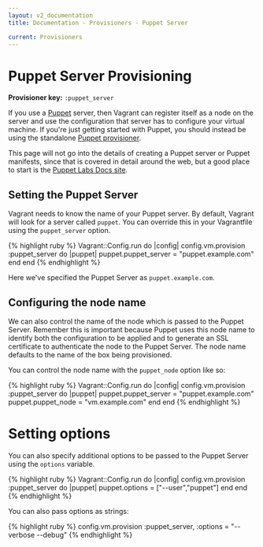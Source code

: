 ```yaml
---
layout: v2_documentation
title: Documentation - Provisioners - Puppet Server

current: Provisioners
---
```

# Puppet Server Provisioning

**Provisioner key:** `:puppet_server`

If you use a [Puppet](http://puppetlabs.com/puppet) server, then Vagrant can
register itself as a node on the server and use the configuration that server
has to configure your virtual machine. If you're just getting started with
Puppet, you should instead be using the standalone [Puppet provisioner](/v2/docs/provisioners/puppet.html).

This page will not go into the details of creating a Puppet server or Puppet
manifests, since that is covered in detail around the web, but a good place to
start is the [Puppet Labs Docs site](http://docs.puppetlabs.com).

## Setting the Puppet Server

Vagrant needs to know the name of your Puppet server. By default, Vagrant will
look for a server called `puppet`. You can override this in your Vagrantfile
using the `puppet_server` option.

{% highlight ruby %}
Vagrant::Config.run do |config|
  config.vm.provision :puppet_server do |puppet|
    puppet.puppet_server = "puppet.example.com"
  end
end
{% endhighlight %}

Here we've specified the Puppet Server as `puppet.example.com`.

## Configuring the node name

We can also control the name of the node which is passed to the Puppet Server. Remember this is important because Puppet uses this
node name to identify both the configuration to be applied and to generate an SSL certificate to authenticate the node to the Puppet Server.  The node name defaults to the name of the box being provisioned.

You can control the node name with the `puppet_node` option like so:

{% highlight ruby %}
Vagrant::Config.run do |config|
  config.vm.provision :puppet_server do |puppet|
    puppet.puppet_server = "puppet.example.com"
    puppet.puppet_node = "vm.example.com"
  end
end
{% endhighlight %}

# Setting options

You can also specify additional options to be passed to the Puppet Server using the `options` variable.

{% highlight ruby %}
Vagrant::Config.run do |config|
  config.vm.provision :puppet_server do |puppet|
    puppet.options = ["--user","puppet"]
  end
end
{% endhighlight %}

You can also pass options as strings:

{% highlight ruby %}
  config.vm.provision :puppet_server, :options = "--verbose --debug"
{% endhighlight %}

